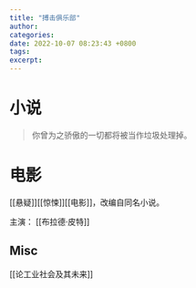 ```yaml
---
title: "搏击俱乐部"
author: 
categories: 
date: 2022-10-07 08:23:43 +0800
tags: 
excerpt: 
---
```




# 小说

>你曾为之骄傲的一切都将被当作垃圾处理掉。



# 电影

[[悬疑]][[惊悚]][[电影]]，改编自同名小说。

主演：
[[布拉德·皮特]]



## Misc

[[论工业社会及其未来]]


